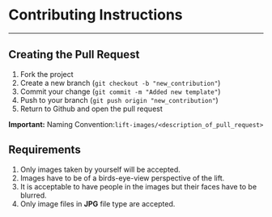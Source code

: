 # Contributing Instructions

---

## Creating the Pull Request

1. Fork the project
2. Create a new branch (`git checkout -b "new_contribution"`)
3. Commit your change (`git commit -m "Added new template"`)
4. Push to your branch (`git push origin "new_contribution"`)
5. Return to Github and open the pull request

**Important:** Naming Convention:`lift-images/<description_of_pull_request>`

## Requirements
1. Only images taken by yourself will be accepted.
2. Images have to be of a birds-eye-view perspective of the lift.
3. It is acceptable to have people in the images but their faces have to be blurred.
4. Only image files in **JPG** file type are accepted.
